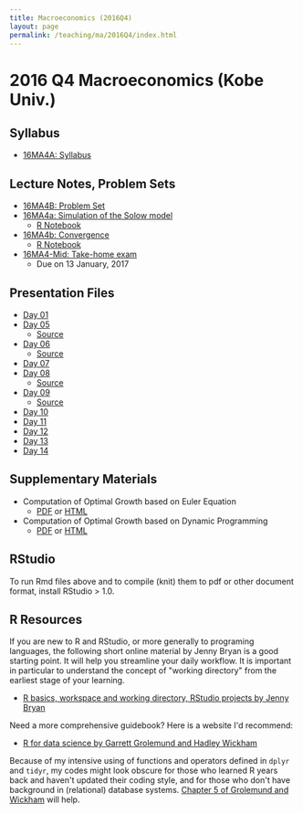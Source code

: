 ```yaml
---
title: Macroeconomics (2016Q4)
layout: page
permalink: /teaching/ma/2016Q4/index.html
---
```

# 2016 Q4 Macroeconomics (Kobe Univ.)

## Syllabus
- [16MA4A: Syllabus](/teaching/16MA/16MA4A.pdf)

## Lecture Notes, Problem Sets
- [16MA4B: Problem Set](/teaching/16MA/16MA4B.pdf)
- [16MA4a: Simulation of the Solow model](/teaching/16MA/16MA4_a.pdf)
  - [R Notebook](/teaching/16MA/16MA4_a.Rmd)
- [16MA4b: Convergence](/teaching/16MA/16MA4_b.pdf)
  - [R Notebook](/teaching/16MA/16MA4_b.Rmd)
- [16MA4-Mid: Take-home exam](/teaching/16MA/16MA4-Mid.pdf)
  - Due on 13 January, 2017

## Presentation Files
- [Day 01](/teaching/16MA/slides/16MA4_day01.html)
- [Day 05](/teaching/16MA/slides/16MA4_day05.html)
  - [Source](/teaching/16MA/slides/16MA4_day05.Rpres)
- [Day 06](/teaching/16MA/slides/16MA4_day06.html)
  - [Source](/teaching/16MA/slides/16MA4_day06.Rpres)
- [Day 07](/teaching/16MA/slides/16MA4_day07.html)
- [Day 08](/teaching/16MA/slides/16MA4_day08.html)
  - [Source](/teaching/16MA/slides/16MA4_day08.Rmd)
- [Day 09](/teaching/16MA/slides/16MA4_day09.html)
  - [Source](/teaching/16MA/slides/16MA4_day09.Rmd)
- [Day 10](/teaching/16MA/slides/16MA4_day10.html)
- [Day 11](/teaching/16MA/slides/16MA4_day11.html)
- [Day 12](/teaching/16MA/slides/16MA4_day12.html)
- [Day 13](/teaching/16MA/slides/16MA4_day13.html)
- [Day 14](/teaching/16MA/slides/16MA4_day14.html)

## Supplementary Materials

- Computation of Optimal Growth based on Euler Equation
  - [PDF](https://github.com/kenjisato/intro-macro/blob/master/doc/r/optimal_growth_euler.pdf) or [HTML](http://htmlpreview.github.io/?https://github.com/kenjisato/intro-macro/blob/master/doc/r/optimal_growth_euler.html)
- Computation of Optimal Growth based on Dynamic Programming
  - [PDF](https://github.com/kenjisato/intro-macro/blob/master/doc/r/optimal_growth_dp.pdf) or [HTML](http://htmlpreview.github.io/?https://github.com/kenjisato/intro-macro/blob/master/doc/r/optimal_growth_dp.html)

## RStudio

To run Rmd files above and to compile (knit) them to pdf or other document format,
install RStudio > 1.0.

## R Resources

If you are new to R and RStudio, or more generally to programing languages,
the following short online material by Jenny Bryan is a good starting point.
It will help you streamline your daily workflow. It is important in particular
to understand the concept of "working directory" from the earliest stage of
your learning.

- [R basics, workspace and working directory, RStudio projects by Jenny Bryan](http://stat545.com/block002_hello-r-workspace-wd-project.html)

Need a more comprehensive guidebook? Here is a website I'd recommend:

- [R for data science by Garrett Grolemund and Hadley Wickham](http://r4ds.had.co.nz/)

Because of my intensive using of functions and operators defined in `dplyr`
and `tidyr`, my codes might look obscure for those who learned R years back
and haven't updated their coding style, and for those who don't have background
in (relational) database systems. [Chapter 5 of Grolemund and Wickham](http://r4ds.had.co.nz/transform.html) will help.
